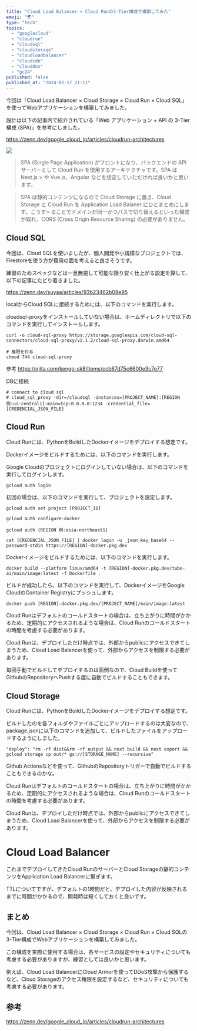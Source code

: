 ```yaml
---
title: "Cloud Load Balancer × Cloud Runの3-Tier構成で構築してみた"
emoji: "🌏"
type: "tech"
topics:
  - "googlecloud"
  - "cloudrun"
  - "cloudsql"
  - "cloudstorage"
  - "cloudloadbalancer"
  - "cloudcdn"
  - "clouddns"
  - "gc24"
published: false
published_at: "2024-02-17 21:11"
---
```


今回は「Cloud Load Balancer × Cloud Storage × Cloud Run × Cloud SQL」を使ってWebアプリケーションを構築してみました。

設計は以下の記事内で紹介されている「Web アプリケーション + API の 3-Tier 構成 (SPA)」を参考にしました。

https://zenn.dev/google_cloud_jp/articles/cloudrun-architectures

![](https://storage.googleapis.com/zenn-user-upload/c506da5f4890-20240221.png)

> SPA (Single Page Application) がフロントになり、バックエンドの API サーバーとして Cloud Run を使用するアーキテクチャです。SPA は Next.js > や Vue.js、Angular などを想定していただければ良いかと思います。

> SPA は静的コンテンツになるので Cloud Storage に置き、Cloud Storage と Cloud Run を Application Load Balaner にひとまとめにします。こうす> ることでドメインが同一かつパスで切り替えるといった構成が取れ、CORS (Cross Origin Resource Sharing) の必要がありません。

## Cloud SQL

今回は、Cloud SQLを使いましたが、個人開発や小規模なプロジェクトでは、Firestoreを使う方が費用の面を考えると良さそうです。

練習のためスペックなどは一旦無視して可能な限り安く仕上がる設定を探して、以下の記事にたどり着きました。

https://zenn.dev/suyaa/articles/93b23462b08e95

localからCloud SQLに接続するためには、以下のコマンドを実行します。

cloudsql-proxyをインストールしていない場合は、ホームディレクトリで以下のコマンドを実行してインストールします。
```
curl -o cloud-sql-proxy https://storage.googleapis.com/cloud-sql-connectors/cloud-sql-proxy/v2.1.2/cloud-sql-proxy.darwin.amd64

# 権限を付与
chmod 744 cloud-sql-proxy
```

参考
https://qiita.com/kengo-sk8/items/ccb67d75c6600e3c7e77


DBに接続
```
# connect to cloud sql
# cloud_sql_proxy -dir=/cloudsql -instances=[PROJECT_NAME]:[REGION 例:us-central1]:main=tcp:0.0.0.0:1234 -credential_file=[CREDENCIAL_JSON_FILE]
```

## Cloud Run
Cloud Runには、PythonをBuildしたDockerイメージをデプロイする想定です。

Dockerイメージをビルドするためには、以下のコマンドを実行します。

Google Cloudのプロジェクトにログインしていない場合は、以下のコマンドを実行してログインします。
```
gcloud auth login
```

初回の場合は、以下のコマンドを実行して、プロジェクトを設定します。
```
gcloud auth set project [PROJECT_ID]

gcloud auth configure-docker

gcloud auth [REGION 例:asia-northeast1]

cat [CREDENCIAL_JSON_FILE] | docker login -u _json_key_base64 --password-stdin https://[REGION]-docker.pkg.dev

```

Dockerイメージをビルドするためには、以下のコマンドを実行します。
```
docker build --platform linux/amd64 -t [REGION]-docker.pkg.dev/tube-ai/main/image:latest -f Dockerfile .
```

ビルドが成功したら、以下のコマンドを実行して、DockerイメージをGoogle CloudのContainer Registryにプッシュします。
```
docker push [REGION]-docker.pkg.dev/[PROJECT_NAME]/main/image:latest
```

Cloud Runはデフォルトのコールドスタートの場合は、立ち上がりに時間がかかるため、定期的にアクセスされるような場合は、Cloud Runのコールドスタートの時間を考慮する必要があります。

Cloud Runは、デプロイしただけ時点では、外部からpublicにアクセスできてしまうため、Cloud Load Balancerを使って、外部からアクセスを制限する必要があります。

毎回手動でビルドしてデプロイするのは面倒なので、Cloud Buildを使ってGithubのRepositoryへPushする度に自動でビルドすることもできます。

## Cloud Storage
Cloud Runには、PythonをBuildしたDockerイメージをデプロイする想定です。

ビルドしたのを各フォルダやファイルごとにアップロードするのは大変なので、package.jsonに以下のコマンドを追加して、ビルドしたファイルをアップロードするようにしました。
```
"deploy": "rm -rf dist&&rm -rf output && next build && next export && gcloud storage cp out/* gs://[STORAGE_NAME] --recursive"
```

Github Actionsなどを使って、GithubのRepositoryトリガーで自動でビルドすることもできるのかな。


Cloud Runはデフォルトのコールドスタートの場合は、立ち上がりに時間がかかるため、定期的にアクセスされるような場合は、Cloud Runのコールドスタートの時間を考慮する必要があります。

Cloud Runは、デプロイしただけ時点では、外部からpublicにアクセスできてしまうため、Cloud Load Balancerを使って、外部からアクセスを制限する必要があります。

# Cloud Load Balancer
これまでデプロイしてきたCloud RunのサーバーとCloud Storageの静的コンテンツをApplication Load Balancerに繋ぎます。

TTLについてですが、デフォルトの1時間だと、デプロイした内容が反映されるまでに時間がかかるので、開発時は短くしておくと良いです。

## まとめ

今回は、Cloud Load Balancer × Cloud Storage × Cloud Run × Cloud SQLの3-Tier構成でWebアプリケーションを構築してみました。

この構成を実際に使用する場合は、各サービスの設定やセキュリティについても考慮する必要がありますが、練習としては良いかと思います。

例えば、Cloud Load BalancerにCloud Armorを使ってDDoS攻撃から保護するなど、Cloud Storageのアクセス権限を設定するなど、セキュリティについても考慮する必要があります。

## 参考

https://zenn.dev/google_cloud_jp/articles/cloudrun-architectures
